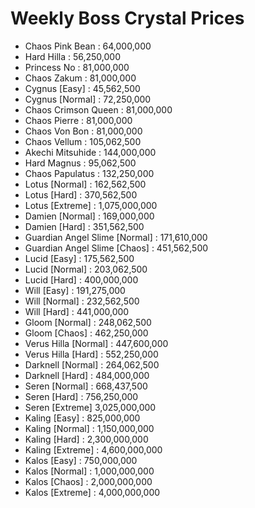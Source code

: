 # Weekly Boss Crystal Prices

- Chaos Pink Bean : 64,000,000
- Hard Hilla : 56,250,000
- Princess No : 81,000,000
- Chaos Zakum : 81,000,000
- Cygnus [Easy] : 45,562,500
- Cygnus [Normal] : 72,250,000
- Chaos Crimson Queen : 81,000,000
- Chaos Pierre : 81,000,000
- Chaos Von Bon : 81,000,000
- Chaos Vellum : 105,062,500
- Akechi Mitsuhide : 144,000,000
- Hard Magnus : 95,062,500
- Chaos Papulatus : 132,250,000
- Lotus [Normal] : 162,562,500
- Lotus [Hard] : 370,562,500
- Lotus [Extreme] : 1,075,000,000
- Damien [Normal] : 169,000,000
- Damien [Hard] : 351,562,500
- Guardian Angel Slime [Normal] : 171,610,000
- Guardian Angel Slime [Chaos] : 451,562,500
- Lucid [Easy] : 175,562,500
- Lucid [Normal] : 203,062,500
- Lucid [Hard] : 400,000,000
- Will [Easy] : 191,275,000
- Will [Normal] : 232,562,500
- Will [Hard] : 441,000,000
- Gloom [Normal] : 248,062,500
- Gloom [Chaos] : 462,250,000
- Verus Hilla [Normal] : 447,600,000
- Verus Hilla [Hard] : 552,250,000
- Darknell [Normal] : 264,062,500
- Darknell [Hard] : 484,000,000
- Seren [Normal] : 668,437,500
- Seren [Hard] : 756,250,000
- Seren [Extreme] 3,025,000,000
- Kaling [Easy] : 825,000,000
- Kaling [Normal] : 1,150,000,000
- Kaling [Hard] : 2,300,000,000
- Kaling [Extreme] : 4,600,000,000
- Kalos [Easy] : 750,000,000
- Kalos [Normal] : 1,000,000,000
- Kalos [Chaos] : 2,000,000,000
- Kalos [Extreme] : 4,000,000,000